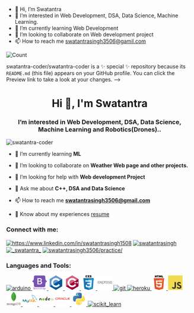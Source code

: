 - 👋 Hi, I’m Swatantra
- 👀 I’m interested in Web Development, DSA, Data Science, Machine Learning.
- 🌱 I’m currently learning Web Development
- 💞️ I’m looking to collaborate on Web development project 
- 📫 How to reach me swatantrasingh3506@gamil.com

![Count](https://profile-counter.glitch.me/{swatantra-coder}/count.svg)

swatantra-coder/swatantra-coder is a ✨ special ✨ repository because its `README.md` (this file) appears on your GitHub profile.
You can click the Preview link to take a look at your changes.
-->
<h1 align="center">Hi 👋, I'm Swatantra</h1>
<h3 align="center">I’m interested in Web Development, DSA, Data Science, Machine Learning and Robotics(Drones)..</h3>

<p align="left"> <img src="https://komarev.com/ghpvc/?username=swatantra-coder&label=Profile%20views&color=0e75b6&style=flat" alt="swatantra-coder" /> </p>

- 🌱 I’m currently learning **ML**

- 👯 I’m looking to collaborate on **Weather Web page and other projects.**

- 🤝 I’m looking for help with **Web development Project**

- 💬 Ask me about **C++, DSA and Data Science**

- 📫 How to reach me **swatantrasingh3506@gmail.com**

- 📄 Know about my experiences [resume](https://drive.google.com/file/d/1D93KYm0JibMOeO9U5bQQcc0TENQEiAEH/view?usp=sharing)

<h3 align="left">Connect with me:</h3>
<p align="left">
<a href="https://linkedin.com/in/https://www.linkedin.com/in/swatantrasingh1508" target="blank"><img align="center" src="https://raw.githubusercontent.com/rahuldkjain/github-profile-readme-generator/master/src/images/icons/Social/linked-in-alt.svg" alt="https://www.linkedin.com/in/swatantrasingh1508" height="30" width="40" /></a>
<a href="https://www.codechef.com/users/swatantrasingh" target="blank"><img align="center" src="https://cdn.jsdelivr.net/npm/simple-icons@3.1.0/icons/codechef.svg" alt="swatantrasingh" height="30" width="40" /></a>
<a href="https://www.leetcode.com/_swatantra_" target="blank"><img align="center" src="https://raw.githubusercontent.com/rahuldkjain/github-profile-readme-generator/master/src/images/icons/Social/leet-code.svg" alt="_swatantra_" height="30" width="40" /></a>
<a href="https://auth.geeksforgeeks.org/user/swatantrasingh3506/practice/" target="blank"><img align="center" src="https://raw.githubusercontent.com/rahuldkjain/github-profile-readme-generator/master/src/images/icons/Social/geeks-for-geeks.svg" alt="swatantrasingh3506/practice/" height="30" width="40" /></a>
</p>

<h3 align="left">Languages and Tools:</h3>
<p align="left"> <a href="https://www.arduino.cc/" target="_blank" rel="noreferrer"> <img src="https://cdn.worldvectorlogo.com/logos/arduino-1.svg" alt="arduino" width="40" height="40"/> </a> <a href="https://getbootstrap.com" target="_blank" rel="noreferrer"> <img src="https://raw.githubusercontent.com/devicons/devicon/master/icons/bootstrap/bootstrap-plain-wordmark.svg" alt="bootstrap" width="40" height="40"/> </a> <a href="https://www.cprogramming.com/" target="_blank" rel="noreferrer"> <img src="https://raw.githubusercontent.com/devicons/devicon/master/icons/c/c-original.svg" alt="c" width="40" height="40"/> </a> <a href="https://www.w3schools.com/cpp/" target="_blank" rel="noreferrer"> <img src="https://raw.githubusercontent.com/devicons/devicon/master/icons/cplusplus/cplusplus-original.svg" alt="cplusplus" width="40" height="40"/> </a> <a href="https://www.w3schools.com/css/" target="_blank" rel="noreferrer"> <img src="https://raw.githubusercontent.com/devicons/devicon/master/icons/css3/css3-original-wordmark.svg" alt="css3" width="40" height="40"/> </a> <a href="https://expressjs.com" target="_blank" rel="noreferrer"> <img src="https://raw.githubusercontent.com/devicons/devicon/master/icons/express/express-original-wordmark.svg" alt="express" width="40" height="40"/> </a> <a href="https://git-scm.com/" target="_blank" rel="noreferrer"> <img src="https://www.vectorlogo.zone/logos/git-scm/git-scm-icon.svg" alt="git" width="40" height="40"/> </a> <a href="https://heroku.com" target="_blank" rel="noreferrer"> <img src="https://www.vectorlogo.zone/logos/heroku/heroku-icon.svg" alt="heroku" width="40" height="40"/> </a> <a href="https://www.w3.org/html/" target="_blank" rel="noreferrer"> <img src="https://raw.githubusercontent.com/devicons/devicon/master/icons/html5/html5-original-wordmark.svg" alt="html5" width="40" height="40"/> </a> <a href="https://developer.mozilla.org/en-US/docs/Web/JavaScript" target="_blank" rel="noreferrer"> <img src="https://raw.githubusercontent.com/devicons/devicon/master/icons/javascript/javascript-original.svg" alt="javascript" width="40" height="40"/> </a> <a href="https://www.mongodb.com/" target="_blank" rel="noreferrer"> <img src="https://raw.githubusercontent.com/devicons/devicon/master/icons/mongodb/mongodb-original-wordmark.svg" alt="mongodb" width="40" height="40"/> </a> <a href="https://www.mysql.com/" target="_blank" rel="noreferrer"> <img src="https://raw.githubusercontent.com/devicons/devicon/master/icons/mysql/mysql-original-wordmark.svg" alt="mysql" width="40" height="40"/> </a> <a href="https://nodejs.org" target="_blank" rel="noreferrer"> <img src="https://raw.githubusercontent.com/devicons/devicon/master/icons/nodejs/nodejs-original-wordmark.svg" alt="nodejs" width="40" height="40"/> </a> <a href="https://www.oracle.com/" target="_blank" rel="noreferrer"> <img src="https://raw.githubusercontent.com/devicons/devicon/master/icons/oracle/oracle-original.svg" alt="oracle" width="40" height="40"/> </a> <a href="https://www.python.org" target="_blank" rel="noreferrer"> <img src="https://raw.githubusercontent.com/devicons/devicon/master/icons/python/python-original.svg" alt="python" width="40" height="40"/> </a> <a href="https://scikit-learn.org/" target="_blank" rel="noreferrer"> <img src="https://upload.wikimedia.org/wikipedia/commons/0/05/Scikit_learn_logo_small.svg" alt="scikit_learn" width="40" height="40"/> </a> </p>


